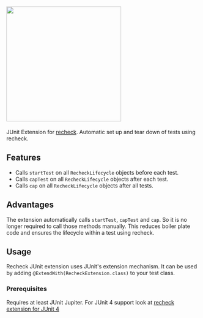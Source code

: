 # <a href="https://retest.dev"><img src="https://assets.retest.org/retest/ci/logos/recheck-screen.svg" width="300"/></a>

JUnit Extension for [recheck](https://github.com/retest/recheck). Automatic set up and tear down of tests using recheck.

## Features
* Calls `startTest` on all `RecheckLifecycle` objects before each test.
* Calls `capTest` on all `RecheckLifecycle` objects after each test.
* Calls `cap` on all `RecheckLifecycle` objects after all tests.

## Advantages
The extension automatically calls `startTest`, `capTest` and `cap`. So it is no longer required to call those methods manually. This reduces boiler plate code and ensures the lifecycle within a test using recheck.

## Usage
Recheck JUnit extension uses JUnit's extension mechanism. It can be used by adding `@ExtendWith(RecheckExtension.class)` to your test class.

### Prerequisites
Requires at least JUnit Jupiter. For JUnit 4 support look at [recheck extension for JUnit 4](https://github.com/retest/recheck-junit-4-extension)